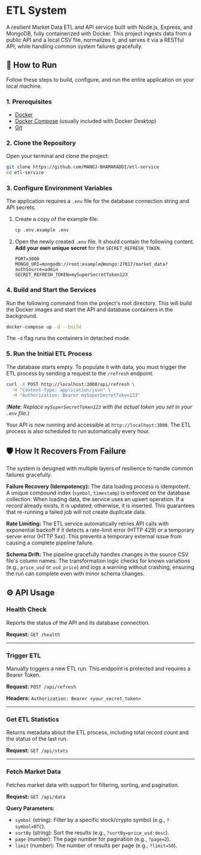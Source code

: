 # ETL System

A resilient Market Data ETL and API service built with Node.js, Express, and MongoDB, fully containerized with Docker. This project ingests data from a public API and a local CSV file, normalizes it, and serves it via a RESTful API, while handling common system failures gracefully.

## 🚀 How to Run

Follow these steps to build, configure, and run the entire application on your local machine.

### 1. Prerequisites

- [Docker](https://www.docker.com/products/docker-desktop/)
- [Docker Compose](https://docs.docker.com/compose/install/) (usually included with Docker Desktop)
- [Git](https://git-scm.com/)

### 2. Clone the Repository

Open your terminal and clone the project:

```bash
git clone https://github.com/MANOJ-BHAMARADDI/etl-service
cd etl-service
```

### 3. Configure Environment Variables

The application requires a `.env` file for the database connection string and API secrets.

1.  Create a copy of the example file:
    ```bash
    cp .env.example .env
    ```
2.  Open the newly created `.env` file. It should contain the following content. **Add your own unique secret** for the `SECRET_REFRESH_TOKEN`.
    ```env
    PORT=3000
    MONGO_URI=mongodb://root:example@mongo:27017/market_data?authSource=admin
    SECRET_REFRESH_TOKEN=mySuperSecretToken123
    ```

### 4. Build and Start the Services

Run the following command from the project's root directory. This will build the Docker images and start the API and database containers in the background.

```bash
docker-compose up -d --build
```

The `-d` flag runs the containers in detached mode.

### 5. Run the Initial ETL Process

The database starts empty. To populate it with data, you must trigger the ETL process by sending a request to the `/refresh` endpoint.

```bash
curl -X POST http://localhost:3000/api/refresh \
  -H "Content-Type: application/json" \
  -H "Authorization: Bearer mySuperSecretToken123"
```

_(**Note**: Replace `mySuperSecretToken123` with the actual token you set in your `.env` file.)_

Your API is now running and accessible at `http://localhost:3000`. The ETL process is also scheduled to run automatically every hour.

## 🛡️ How It Recovers From Failure

The system is designed with multiple layers of resilience to handle common failures gracefully.

**Failure Recovery (Idempotency):** The data loading process is idempotent. A unique compound index (`symbol`, `timestamp`) is enforced on the database collection. When loading data, the service uses an upsert operation. If a record already exists, it is updated; otherwise, it is inserted. This guarantees that re-running a failed job will not create duplicate data.

**Rate Limiting:** The ETL service automatically retries API calls with exponential backoff if it detects a rate-limit error (HTTP 429) or a temporary server error (HTTP 5xx). This prevents a temporary external issue from causing a complete pipeline failure.

**Schema Drift:** The pipeline gracefully handles changes in the source CSV file's column names. The transformation logic checks for known variations (e.g., `price_usd` or `usd_price`) and logs a warning without crashing, ensuring the run can complete even with minor schema changes.

## ⚙️ API Usage

### Health Check

Reports the status of the API and its database connection.

**Request:** `GET /health`

---

### Trigger ETL

Manually triggers a new ETL run. This endpoint is protected and requires a Bearer Token.

**Request:** `POST /api/refresh`

**Headers:** `Authorization: Bearer <your_secret_token>`

---

### Get ETL Statistics

Returns metadata about the ETL process, including total record count and the status of the last run.

**Request:** `GET /api/stats`

---

### Fetch Market Data

Fetches market data with support for filtering, sorting, and pagination.

**Request:** `GET /api/data`

**Query Parameters:**

- `symbol` (string): Filter by a specific stock/crypto symbol (e.g., `?symbol=BTC`).
- `sortBy` (string): Sort the results (e.g., `?sortBy=price_usd:desc`).
- `page` (number): The page number for pagination (e.g., `?page=2`).
- `limit` (number): The number of results per page (e.g., `?limit=50`).
